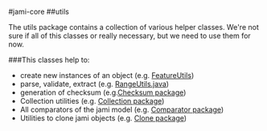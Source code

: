 #jami-core
##utils

The utils package contains a collection of various helper classes. We're not sure if all of this classes or really necessary, but we need to use them for now. 

###This classes help to:
* create new instances of an object (e.g. [FeatureUtils](https://github.com/MICommunity/psi-jami/blob/develop/jami-core/src/main/java/psidev/psi/mi/jami/utils/FeatureUtils.java#L20))
* parse, validate, extract (e.g. [RangeUtils.java](https://github.com/MICommunity/psi-jami/blob/develop/jami-core/src/main/java/psidev/psi/mi/jami/utils/RangeUtils.java))
* generation of checksum (e.g.[Checksum package](https://github.com/MICommunity/psi-jami/tree/develop/jami-core/src/main/java/psidev/psi/mi/jami/utils/checksum))
* Collection utilities (e.g. [Collection package](https://github.com/MICommunity/psi-jami/tree/develop/jami-core/src/main/java/psidev/psi/mi/jami/utils/collection))
* All comparators of the jami model (e.g. [Comparator package](https://github.com/MICommunity/psi-jami/tree/develop/jami-core/src/main/java/psidev/psi/mi/jami/utils/comparator))
* Utilities to clone jami objects (e.g. [Clone package](https://github.com/MICommunity/psi-jami/tree/develop/jami-core/src/main/java/psidev/psi/mi/jami/utils/clone))
